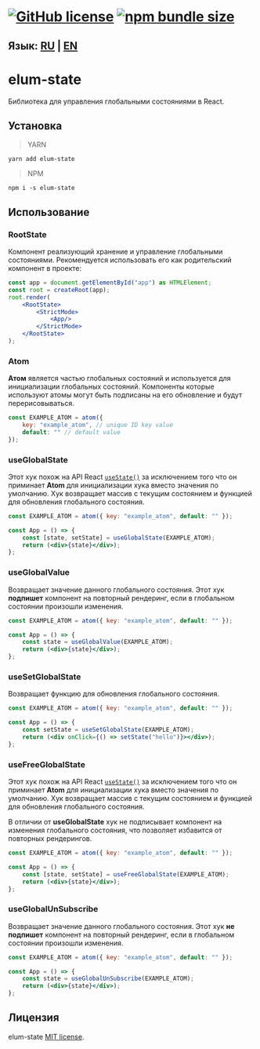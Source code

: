 
# [![GitHub license](https://badgen.net/badge/license/MIT/blue)](https://github.com/GMELUM/elum-state/blob/master/LICENSE) [![npm bundle size](https://img.shields.io/bundlephobia/min/elum-state)](https://bundlephobia.com/result?p=elum-state)

## Язык: [RU](./README.RU.md) | [EN](./README.md)

# elum-state

Библиотека для управления глобальными состояниями в React.

## Установка
> YARN

	yarn add elum-state
> NPM

	npm i -s elum-state

## Использование

### RootState

Компонент реализующий хранение и управление глобальными состояниями. Рекомендуется использовать его как родительский компонент в проекте:
```jsx
const app = document.getElementById("app") as HTMLElement;
const root = createRoot(app);
root.render(
	<RootState>
		<StrictMode>
			<App/>
		</StrictMode>
	</RootState>
);
```

### Atom

**Атом** является частью глобальных состояний и используется для инициализации глобальных состояний.
Компоненты которые используют атомы могут быть подписаны на его обновление и будут перерисовываться.
```jsx
const EXAMPLE_ATOM = atom({
	key: "example_atom", // unique ID key value
	default: "" // default value
});
```

### useGlobalState

Этот хук похож на API React [`useState()`](https://reactjs.org/docs/hooks-reference.html#usestate) за исключением того что он приминает **Atom** для инициализации хука вместо значения по умолчанию. Хук возвращает массив с текущим состоянием и функцией для обновления глобального состояния.
```jsx
const EXAMPLE_ATOM = atom({ key: "example_atom", default: "" });

const App = () => {
	const [state, setState] = useGlobalState(EXAMPLE_ATOM);
	return (<div>{state}</div>);
};
```

### useGlobalValue


Возвращает значение данного глобального состояния.
Этот хук **подпишет** компонент на повторный рендеринг, если в глобальном состоянии произошли изменения.
```jsx
const EXAMPLE_ATOM = atom({ key: "example_atom", default: "" });

const App = () => {
	const state = useGlobalValue(EXAMPLE_ATOM);
	return (<div>{state}</div>);
};
```

### useSetGlobalState

Возвращает функцию для обновления глобального состояния.
```jsx
const EXAMPLE_ATOM = atom({ key: "example_atom", default: "" });

const App = () => {
	const setState = useSetGlobalState(EXAMPLE_ATOM);
	return (<div onClick={() => setState("hello")}></div>);
};
```

### useFreeGlobalState

Этот хук похож на API React [`useState()`](https://reactjs.org/docs/hooks-reference.html#usestate) за исключением того что он приминает **Atom** для инициализации хука вместо значения по умолчанию. Хук возвращает массив с текущим состоянием и функцией для обновления глобального состояния.

В отличии от **useGlobalState** хук не подписывает компонент на изменения глобального состояния, что позволяет избавится от повторных рендерингов.
```jsx
const EXAMPLE_ATOM = atom({ key: "example_atom", default: "" });

const App = () => {
	const [state, setState] = useFreeGlobalState(EXAMPLE_ATOM);
	return (<div>{state}</div>);
};
```
### useGlobalUnSubscribe


Возвращает значение данного глобального состояния.
Этот хук **не подпишет** компонент на повторный рендеринг, если в глобальном состоянии произошли изменения.
```jsx
const EXAMPLE_ATOM = atom({ key: "example_atom", default: "" });

const App = () => {
	const state = useGlobalUnSubscribe(EXAMPLE_ATOM);
	return (<div>{state}</div>);
};
```
## Лицензия

elum-state [MIT license](./LICENSE).